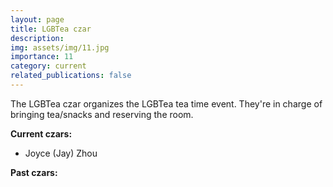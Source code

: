 ```yaml
---
layout: page
title: LGBTea czar
description:
img: assets/img/11.jpg
importance: 11
category: current
related_publications: false
---
```


The LGBTea czar organizes the LGBTea tea time event.
They're in charge of bringing tea/snacks and reserving the room.

**Current czars:**

- Joyce (Jay) Zhou

**Past czars:**
